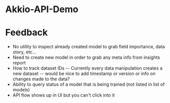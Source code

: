 # Akkio-API-Demo

# Feedback

- No utility to inspect already created model to grab field importance, data story, etc...
- Need to create new model in order to grab any meta info from insights report
- How to track dataset IDs -- Currently every data manipulation creates a new dataset -- would be nice to add timestamp or version or info on changes made to the data?
- Ability to query status of a model that is being trained (not listed in list of models)
- API flow shows up in UI but you can't click into it